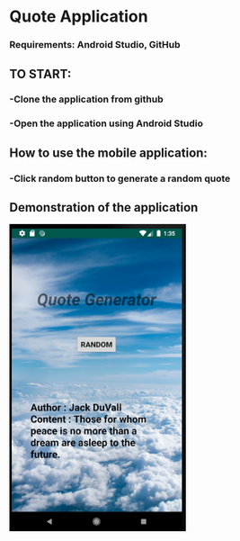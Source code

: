 # Quote Application

### Requirements: Android Studio, GitHub

## TO START:
### -Clone the application from github
### -Open the application using Android Studio

## How to use the mobile application:
### -Click random button to generate a random quote

## Demonstration of the application
![alt text](https://github.com/tnguyen496/QuoteApplication/blob/master/app/src/main/res/drawable/DemoPic.png)
